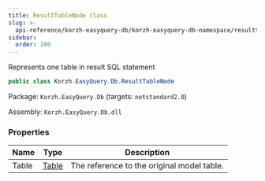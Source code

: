 ```yaml
---
title: ResultTableNode class
slug: >-
  api-reference/korzh-easyquery-db/korzh-easyquery-db-namespace/resulttablenode-class
sidebar:
  order: 100
---
```


Represents one table in result SQL statement
```csharp
public class Korzh.EasyQuery.Db.ResultTableNode

```
Package: `Korzh.EasyQuery.Db` (targets: `netstandard2.0`)

Assembly: `Korzh.EasyQuery.Db.dll`

### Properties

| Name | Type | Description | 
| --- | --- | --- | 
| Table | [Table](///////////////easyquery/docs/api-reference/korzh-easyquery-db/korzh-easyquery-db-namespace/table-class) | The reference to the original model table. |
